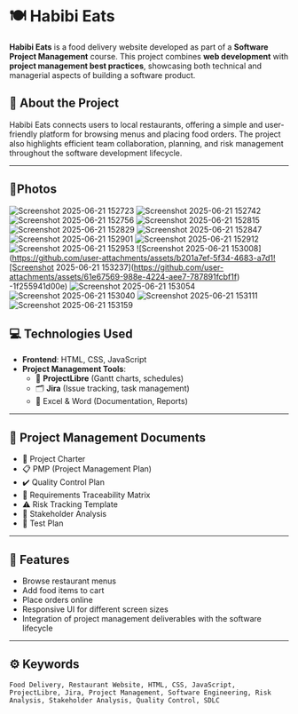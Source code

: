 # 🍽️ Habibi Eats

**Habibi Eats** is a food delivery website developed as part of a **Software Project Management** course. This project combines **web development** with **project management best practices**, showcasing both technical and managerial aspects of building a software product.

## 🌟 About the Project

Habibi Eats connects users to local restaurants, offering a simple and user-friendly platform for browsing menus and placing food orders. The project also highlights efficient team collaboration, planning, and risk management throughout the software development lifecycle.

---
## 🌟Photos
![Screenshot 2025-06-21 152723](https://github.com/user-attachments/assets/ddaafeb4-d2ec-4628-8765-f74e045c424f)
![Screenshot 2025-06-21 152742](https://github.com/user-attachments/assets/683ce9c8-ed81-41ec-b9a7-c0f63574212b)
![Screenshot 2025-06-21 152756](https://github.com/user-attachments/assets/c0ae384f-eee1-4e36-b2df-2977d7c2e140)
![Screenshot 2025-06-21 152815](https://github.com/user-attachments/assets/eefc9b03-5c82-4fa5-89f5-7815f44937be)
![Screenshot 2025-06-21 152829](https://github.com/user-attachments/assets/93766c4e-c673-4eff-99f2-bd53740fce7c)
![Screenshot 2025-06-21 152847](https://github.com/user-attachments/assets/61b1d307-9ed4-4b2b-b903-7c4b2a4490a0)
![Screenshot 2025-06-21 152901](https://github.com/user-attachments/assets/6dc0ce04-9a64-449b-9c07-8a4eb82f322d)
![Screenshot 2025-06-21 152912](https://github.com/user-attachments/assets/f64aa7f2-c36d-4390-9f1f-f85900794563)
![Screenshot 2025-06-21 152953](https://github.com/user-attachments/assets/4dc62e6e-2206-4075-9772-26640bd37b20)
![Screenshot 2025-06-21 153008](https://github.com/user-attachments/assets/b201a7ef-5f34-4683-a7d1![Screenshot 2025-06-21 153237](https://github.com/user-attachments/assets/61e67569-988e-4224-aee7-787891fcbf1f)
-1f255941d00e)
![Screenshot 2025-06-21 153054](https://github.com/user-attachments/assets/2dfb1dbf-4adf-4723-aa24-3c2eda3ab6e7)
![Screenshot 2025-06-21 153040](https://github.com/user-attachments/assets/7c396c75-396d-4ce6-8f9c-8e5d052329af)
![Screenshot 2025-06-21 153111](https://github.com/user-attachments/assets/d94dd776-7569-4867-9e9c-8d369506d7a1)
![Screenshot 2025-06-21 153159](https://github.com/user-attachments/assets/9992d248-9b91-4e34-88ca-33b4d7d1870e)

## 💻 Technologies Used

- **Frontend**: HTML, CSS, JavaScript
- **Project Management Tools**:
  - 📅 **ProjectLibre** (Gantt charts, schedules)
  - 🗂️ **Jira** (Issue tracking, task management)
  - 📄 Excel & Word (Documentation, Reports)

---

## 📂 Project Management Documents

- 📜 Project Charter
- 📋 PMP (Project Management Plan)
- ✔️ Quality Control Plan
- 🔗 Requirements Traceability Matrix
- ⚠️ Risk Tracking Template
- 👥 Stakeholder Analysis
- 📝 Test Plan

---

## 📌 Features

- Browse restaurant menus
- Add food items to cart
- Place orders online
- Responsive UI for different screen sizes
- Integration of project management deliverables with the software lifecycle

---

## ⚙️ Keywords

```plaintext
Food Delivery, Restaurant Website, HTML, CSS, JavaScript, ProjectLibre, Jira, Project Management, Software Engineering, Risk Analysis, Stakeholder Analysis, Quality Control, SDLC
